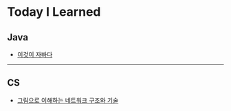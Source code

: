 # Today I Learned

## Java

- [이것이 자바다](./Documents/ThisIsJava.md)

---

## CS

- [그림으로 이해하는 네트워크 구조와 기술](./CS/Network/Start/README.md)
